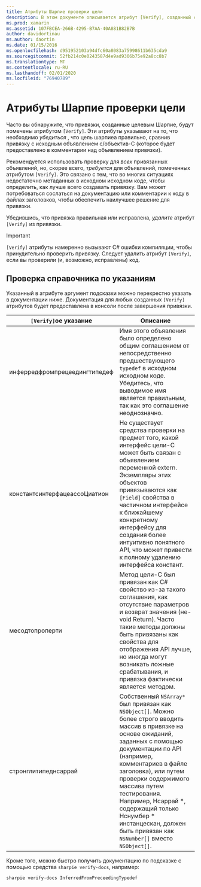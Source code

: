 ```yaml
---
title: Атрибуты Шарпие проверки цели
description: В этом документе описывается атрибут [Verify], созданный с помощью цели Шарпие. Атрибут [Verify] выделяет разработчиков, где они должны вручную проверить выходные данные цели Шарпие.
ms.prod: xamarin
ms.assetid: 107FBCEA-266B-4295-B7AA-40A881B82B7B
author: davidortinau
ms.author: daortin
ms.date: 01/15/2016
ms.openlocfilehash: d951952103a94dfc60a8083a75998611b635cda9
ms.sourcegitcommit: 52fb214c0e0243587d4e9ad9306b75e92a8cc8b7
ms.translationtype: MT
ms.contentlocale: ru-RU
ms.lasthandoff: 02/01/2020
ms.locfileid: "76940789"
---
```

# <a name="objective-sharpie-verify-attributes"></a>Атрибуты Шарпие проверки цели

Часто вы обнаружите, что привязки, созданные целевым Шарпие, будут помечены атрибутом `[Verify]`. Эти атрибуты указывают на то, что необходимо _убедиться_ , что цель шарпиеа правильно, сравнив привязку с исходным объявлением c/объектив-C (которое будет предоставлено в комментарии над объявлением привязки).

Рекомендуется использовать проверку для _всех_ привязанных объявлений, но, скорее всего, _требуется_ для объявлений, помеченных атрибутом `[Verify]`. Это связано с тем, что во многих ситуациях недостаточно метаданных в исходном исходном коде, чтобы определить, как лучше всего создавать привязку. Вам может потребоваться сослаться на документацию или комментарии к коду в файлах заголовков, чтобы обеспечить наилучшее решение для привязки.

Убедившись, что привязка правильная или исправлена, _удалите_ атрибут `[Verify]` из привязки.

> [!IMPORTANT]
> `[Verify]` атрибуты намеренно вызывают C# ошибки компиляции, чтобы принудительно проверить привязку. Следует удалить атрибут `[Verify]`, если вы проверили (и, возможно, исправлены) код.

## <a name="verify-hints-reference"></a>Проверка справочника по указаниям

Указанный в атрибуте аргумент подсказки можно перекрестно указать в документации ниже. Документация для любых созданных `[Verify]` атрибутов будет предоставлена в консоли после завершения привязки.

|`[Verify]`ое указание|Описание|
|---|---|
|инферредфромпрецеедингтипедеф|Имя этого объявления было определено общим соглашением от непосредственно предшествующего `typedef` в исходном исходном коде. Убедитесь, что выводимое имя является правильным, так как это соглашение неоднозначно.|
|константсинтерфацеассоЦиатион|Не существует средства проверки на предмет того, какой интерфейс цели-C может быть связан с объявлением переменной extern. Экземпляры этих объектов привязываются как `[Field]` свойства в частичном интерфейсе к ближайшему конкретному интерфейсу для создания более интуитивно понятного API, что может привести к полному удалению интерфейса констант.|
|месодтопроперти|Метод цели-C был привязан как C# свойство из-за такого соглашения, как отсутствие параметров и возврат значения (не-void Return). Часто такие методы должны быть привязаны как свойства для отображения API лучше, но иногда могут возникать ложные срабатывания, и привязка фактически является методом.|
|стронглитипеднсаррай|Собственный `NSArray*` был привязан как `NSObject[]`. Можно более строго вводить массив в привязке на основе ожиданий, заданных с помощью документации по API (например, комментариев в файле заголовка), или путем проверки содержимого массива путем тестирования. Например, Нсаррай *, содержащий только Нснумбер * инстанцескан, должен быть привязан как `NSNumber[]` вместо `NSObject[]`.|

Кроме того, можно быстро получить документацию по подсказке с помощью средства `sharpie verify-docs`, например:

```csharp
sharpie verify-docs InferredFromPreceedingTypedef
```
